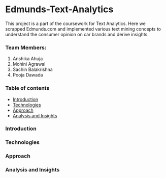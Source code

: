 # Edmunds-Text-Analytics
 This project is a part of the coursework for Text Analytics. Here we scrapped Edmunds.com and implemented various text mining concepts to understand the consumer opinion on car brands and derive insights.

### Team Members:
1. Anshika Ahuja
2. Mohini Agrawal
3. Sachin Balakrishna
4. Pooja Dawada

### Table of contents
- [Introduction](https://github.com/anshikaahuja/Edmunds-Text-Analytics/blob/master/README.md#introduction)
- [Technologies](https://github.com/anshikaahuja/Edmunds-Text-Analytics/blob/master/README.md#technologies)
- [Approach](https://github.com/anshikaahuja/Edmunds-Text-Analytics/blob/master/README.md#approach)
- [Analysis and Insights](https://github.com/anshikaahuja/Edmunds-Text-Analytics/blob/master/README.md#analysis-and-insights)

### Introduction
### Technologies
### Approach
### Analysis and Insights
